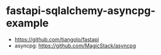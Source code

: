 # fastapi-sqlalchemy-asyncpg-example

- https://github.com/tiangolo/fastapi
- asyncpg: https://github.com/MagicStack/asyncpg
